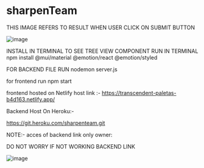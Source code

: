 # sharpenTeam


THIS IMAGE REFERS TO RESULT WHEN USER CLICK ON SUBMIT BUTTON

![image](https://user-images.githubusercontent.com/95953606/188208827-ef759315-d154-408e-b7b6-55b80f6f0002.png)


INSTALL IN TERMINAL TO SEE TREE VIEW COMPONENT 
RUN IN TERMINAL
npm install @mui/material @emotion/react @emotion/styled

FOR BACKEND FILE RUN 
nodemon server.js

for frontend
run
npm start


frontend hosted on Netlify 
host link :- https://transcendent-paletas-b4d163.netlify.app/


Backend Host On Heroku:-

https://git.heroku.com/sharpenteam.git

NOTE:-
acces of backend link only owner:

DO NOT WORRY IF NOT WORKING BACKEND LINK

![image](https://user-images.githubusercontent.com/95953606/188210418-0719b3da-b48b-4f32-b544-b89f5434213a.png)



